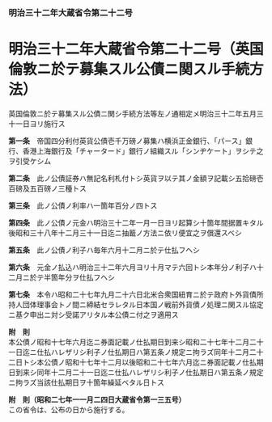 ### 明治三十二年大蔵省令第二十二号  
# 明治三十二年大蔵省令第二十二号（英国倫敦ニ於テ募集スル公債ニ関スル手続方法）  
英国倫敦ニ於テ募集スル公債ニ関シ手続方法等左ノ通相定メ明治三十二年五月三十一日ヨリ施行ス  
  
  
**第一条**　帝国四分利付英貨公債壱千万磅ノ募集ハ横浜正金銀行、「パース」銀行、香港上海銀行及「チャータード」銀行ノ組織スル「シンヂケート」ヲシテ之ヲ引受ケシム  
  
**第二条**　此ノ公債証券ハ無記名利札付トシ英貨ヲ以テ其ノ金額ヲ記載シ五拾磅壱百磅及五百磅ノ三種トス  
  
**第三条**　此ノ公債ノ利率ハ一箇年百分ノ四トス  
  
**第四条**　此ノ公債ノ元金ハ明治三十二年一月一日ヨリ起算シ十箇年間据置キタル後昭和三十八年十二月三十一日迄ニ抽籖ノ方法ニ依リ便宜之ヲ償還スベシ  
  
**第五条**　此ノ公債ノ利子ハ毎年六月十二月ニ於テ仕払フヘシ  
  
**第六条**　元金ノ払込ハ明治三十二年六月ヨリ十月マテ六回トシ本年分ノ利子ハ十二月ニ於テ半箇年分ヲ仕払フヘシ  
  
**第七条**　本令ハ昭和二十七年九月二十六日北米合衆国紐育ニ於テ政府ト外貨債所持人団体理事会トノ間ニ締結セラレタル日本国ノ戦前外貨債ノ処理ニ関スル協定ニ基ク申出ニ対シ受諾アリタル本公債ニ付之ヲ適用ス  
  
**附　則**  
本公債ノ昭和十七年六月迄ニ券面記載ノ仕払期日到来シ昭和二十七年十二月二十一日迄ニ仕払ハレザリシ利子ノ仕払期日ハ第五条ノ規定ニ拘ラズ同年十二月二十二日トシ本公債ノ昭和十七年十二月以後昭和二十七年六月迄ニ券面記載ノ仕払期日到来シ同年十二月二十一日迄ニ仕払ハレザリシ利子ノ仕払期日ハ第五条ノ規定ニ拘ラズ当該仕払期日ヲ十箇年繰延ベタル日トス  
  
**附　則（昭和二七年一一月二四日大蔵省令第一三五号）**  
この省令は、公布の日から施行する。  
  
